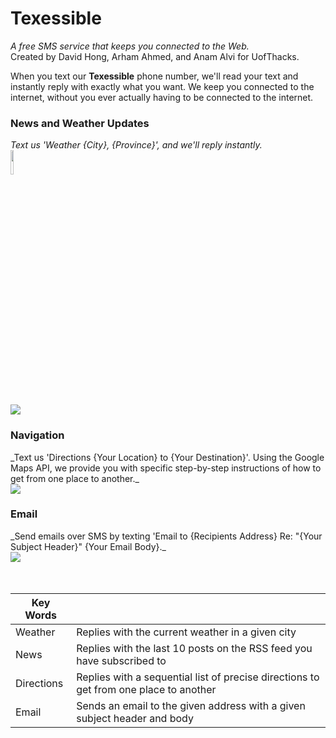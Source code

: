 <h1> Texessible </h1>

_A free SMS service that keeps you connected to the Web._ <br>
Created by David Hong, Arham Ahmed, and Anam Alvi for UofThacks.<br>

When you text our <b>Texessible</b> phone number, we'll read your text and instantly reply with exactly what you want. We keep you connected to the internet, without you ever actually having to be connected to the internet. <br>

<h3> News and Weather Updates </h3> 

_Text us 'Weather {City}, {Province}', and we'll reply instantly._
<br>
<img src="https://fbcdn-sphotos-h-a.akamaihd.net/hphotos-ak-xpf1/v/t34.0-12/10961722_913116825367081_476722182_n.jpg?oh=17931db711daa71defc063e6dbf6e0d8&oe=54D271D0&__gda__=1423062477_491c893a9644e9934e0eeac362b4c7a3" style='width: 10%'/> 
<br> 
<br>
<img src="https://fbcdn-sphotos-h-a.akamaihd.net/hphotos-ak-xpa1/v/t34.0-12/10967958_913117978700299_679134624_n.jpg?oh=9cea3d9ba7ce4c90098865352f831fcc&oe=54D24C04&__gda__=1423083291_cf6f1d4e3b477fa0808eb94ae201be20"/> <br>

<h3> Navigation </h3>
_Text us 'Directions {Your Location} to {Your Destination}'. Using the Google Maps API, we provide you with specific step-by-step instructions of how to get from one place to another._
<br>
<img src="https://fbcdn-sphotos-h-a.akamaihd.net/hphotos-ak-xpf1/v/t34.0-12/10966754_913116858700411_1662790697_n.jpg?oh=c90e88ddf4f9d9ea274dca8ab89da05b&oe=54D26E9E&__gda__=1423062478_6895efbaaebae2deed6733379e809627"/>

<h3> Email </h3>
_Send emails over SMS by texting 'Email to {Recipients Address} Re: "{Your Subject Header}" {Your Email Body}._
<br>
<img src="https://fbcdn-sphotos-h-a.akamaihd.net/hphotos-ak-xpa1/v/t34.0-12/10967070_913116832033747_1234838198_n.jpg?oh=2daa7a2be309a470ca7cfcd58d49ad8a&oe=54D23B7C&__gda__=1423076572_8da5c7a6faa8465e7cabfd1e690af8c1"/> <br> <br> <br>


| Key Words |  |
| ------------- | ------------- |
| Weather  | Replies with the current weather in a given city  |
| News  | Replies with the last 10 posts on the RSS feed you have subscribed to |
| Directions | Replies with a sequential list of precise directions to get from one place to another |
| Email | Sends an email to the given address with a given subject header and body |


